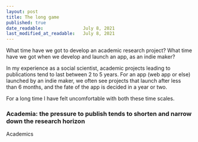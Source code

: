 ```yaml
---
layout: post
title: The long game
published: true
date_readable:               July 8, 2021
last_modified_at_readable:   July 8, 2021
---
```


What time have we got to develop an academic research project? What time have we got when we develop and launch an app, as an indie maker?

In my experience as a social scientist, academic projects leading to publications tend to last between 2 to 5 years. For an app (web app or else) launched by an indie maker, we often see projects that launch after less than 6 months, and the fate of the app is decided in a year or two.

For a long time I have felt uncomfortable with both these time scales.

### Academia: the pressure to publish tends to shorten and narrow down the research horizon
Academics 

